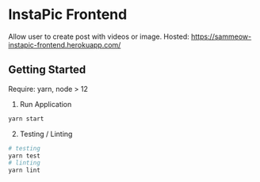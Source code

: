 # InstaPic Frontend
Allow user to create post with videos or image. Hosted: https://sammeow-instapic-frontend.herokuapp.com/

## Getting Started
Require: yarn, node > 12

1. Run Application
```sh
yarn start
```
2. Testing / Linting
```sh
# testing
yarn test
# linting
yarn lint
```
